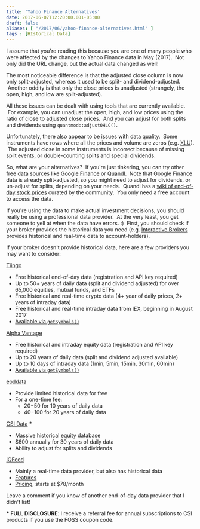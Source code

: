 ```yaml
---
title: 'Yahoo Finance Alternatives'
date: 2017-06-07T12:20:00.001-05:00
draft: false
aliases: [ "/2017/06/yahoo-finance-alternatives.html" ]
tags : [HIstorical Data]
---
```


I assume that you're reading this because you are one of many people who were affected by the changes to Yahoo Finance data in May (2017).  Not only did the URL change, but the actual data changed as well!  
  
The most noticeable difference is that the adjusted close column is now only split-adjusted, whereas it used to be split- and dividend-adjusted.  Another oddity is that only the close prices is unadjusted (strangely, the open, high, and low are split-adjusted).  
  
All these issues can be dealt with using tools that are currently available.  For example, you can unadjust the open, high, and low prices using the ratio of close to adjusted close prices.  And you can adjust for both splits and dividends using `quantmod::adjustOHLC()`.  
  
Unfortunately, there also appear to be issues with data quality.  Some instruments have rows where all the prices and volume are zeros (e.g. [XLU](https://finance.yahoo.com/quote/XLU/history?period1=1417672800&period2=1422079200&interval=1d&filter=history&frequency=1d)).  The adjusted close in some instruments is incorrect because of missing split events, or double-counting splits and special dividends.  
  
So, what are your alternatives?  If you're just tinkering, you can try other free data sources like [Google Finance](https://www.google.com/finance) or [Quandl](https://www.quandl.com/).  Note that Google Finance data is already split-adjusted, so you might need to adjust for dividends, or un-adjust for splits, depending on your needs.  Quandl has a [wiki of end-of-day stock prices](https://www.quandl.com/data/WIKI-Wiki-EOD-Stock-Prices) curated by the community.  You only need a free account to access the data.  
  
If you're using the data to make actual investment decisions, you should really be using a professional data provider.  At the very least, you get someone to yell at when the data have errors. :)  First, you should check if your broker provides the historical data you need (e.g. [Interactive Brokers](https://www.interactivebrokers.com/) provides historical and real-time data to account-holders).  

If your broker doesn't provide historical data, here are a few providers you may want to consider:
  
[Tiingo](https://api.tiingo.com/)  
* Free historical end-of-day data (registration and API key required)  
* Up to 50+ years of daily data (split and dividend adjusted) for over 65,000 equities, mutual funds, and ETFs  
* Free historical and real-time crypto data (4+ year of daily prices, 2+ years of intraday data)  
* Free historical and real-time intraday data from IEX, beginning in August 2017  
* [Available via `getSymbols()`](http://blog.fosstrading.com/2018/04/goodbye-google-hello-tiingo.html)  

  

[Alpha Vantage](https://www.alphavantage.co/)  
* Free historical and intraday equity data (registration and API key required)  
* Up to 20 years of daily data (split and dividend adjusted available)  
* Up to 10 days of intraday data (1min, 5min, 15min, 30min, 60min)  
* [Available via `getSymbols()`](http://blog.fosstrading.com/2017/10/getsymbols-and-alpha-vantage.html)  
  

[eoddata](http://www.eoddata.com/download.aspx)
* Provide limited historical data for free
* For a one-time fee:
    * $20-$50 for 10 years of daily data
    * $40-$100 for 20 years of daily data

[CSI Data](https://www.csicheckout.com/cgi-bin/ua_order_form_nw.pl?referrer=JU) **\***
* Massive historical equity database
* $600 annually for 30 years of daily data
* Ability to adjust for splits and dividends

[IQFeed](http://www.iqfeed.net/)
* Mainly a real-time data provider, but also has historical data
* [Features](http://www.iqfeed.net/index.cfm?displayaction=data&section=services)
* [Pricing](http://www.iqfeed.net/index.cfm?displayaction=data&section=fees), starts at $78/month

Leave a comment if you know of another end-of-day data provider that I didn't list!

**\* FULL DISCLOSURE**: I receive a referral fee for annual subscriptions to CSI products if you use the FOSS coupon code.
